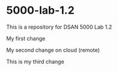 # 5000-lab-1.2
This is a repository for DSAN 5000 Lab 1.2

My first change

My second change on cloud (remote)

This is my third change
